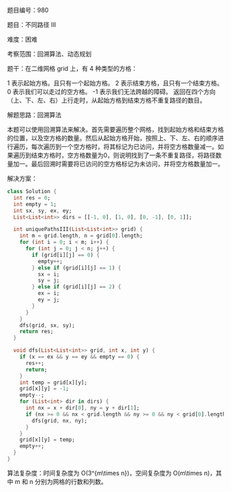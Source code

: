 题目编号：980

题目：不同路径 III

难度：困难

考察范围：回溯算法、动态规划

题干：在二维网格 grid 上，有 4 种类型的方格：

1 表示起始方格。且只有一个起始方格。
2 表示结束方格，且只有一个结束方格。
0 表示我们可以走过的空方格。
-1 表示我们无法跨越的障碍。
返回在四个方向（上、下、左、右）上行走时，从起始方格到结束方格不重复路径的数目。

解题思路：回溯算法

本题可以使用回溯算法来解决。首先需要遍历整个网格，找到起始方格和结束方格的位置，以及空方格的数量。然后从起始方格开始，按照上、下、左、右的顺序进行遍历，每次遍历到一个空方格时，将其标记为已访问，并将空方格数量减一。如果遍历到结束方格时，空方格数量为0，则说明找到了一条不重复路径，将路径数量加一。最后回溯时需要将已访问的空方格标记为未访问，并将空方格数量加一。

解决方案：

```dart
class Solution {
  int res = 0;
  int empty = 1;
  int sx, sy, ex, ey;
  List<List<int>> dirs = [[-1, 0], [1, 0], [0, -1], [0, 1]];

  int uniquePathsIII(List<List<int>> grid) {
    int m = grid.length, n = grid[0].length;
    for (int i = 0; i < m; i++) {
      for (int j = 0; j < n; j++) {
        if (grid[i][j] == 0) {
          empty++;
        } else if (grid[i][j] == 1) {
          sx = i;
          sy = j;
        } else if (grid[i][j] == 2) {
          ex = i;
          ey = j;
        }
      }
    }
    dfs(grid, sx, sy);
    return res;
  }

  void dfs(List<List<int>> grid, int x, int y) {
    if (x == ex && y == ey && empty == 0) {
      res++;
      return;
    }
    int temp = grid[x][y];
    grid[x][y] = -1;
    empty--;
    for (List<int> dir in dirs) {
      int nx = x + dir[0], ny = y + dir[1];
      if (nx >= 0 && nx < grid.length && ny >= 0 && ny < grid[0].length && grid[nx][ny] != -1) {
        dfs(grid, nx, ny);
      }
    }
    grid[x][y] = temp;
    empty++;
  }
}
```

算法复杂度：时间复杂度为 O(3^{m\times n})，空间复杂度为 O(m\times n)，其中 m 和 n 分别为网格的行数和列数。